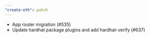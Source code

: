 ```yaml
---
"create-eth": patch
---
```


- App router migration (#535)
- Update hardhat package plugins and add hardhat-verify (#637)
